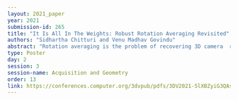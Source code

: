 ```yaml
---
layout: 2021_paper
year: 2021
submission-id: 265
title: "It Is All In The Weights: Robust Rotation Averaging Revisited"
authors: "Sidhartha Chitturi and Venu Madhav Govindu"
abstract: "Rotation averaging is the problem of recovering 3D camera  rotations from a number of pairwise relative rotation estimates. The state-of-the-art method of [5] involves robust averaging in the Lie-algebra of 3D rotations using an  ` 1 2 loss function which is carried out using an iteratively reweighted least squares (IRLS) minimization. In this paper  we argue that the performance of IRLS-based rotation  averaging is intimately connected with two factors: a) the  nature of the robust loss function used; and b) the initialization.  We make two contributions. Firstly, we analyse  the pitfalls associated with the unbounded  weights in IRLS  minimization of `p(0 < p < 2) loss functions in the context  of rotation averaging. We elucidate the design choices and  modifications implicit to the state-of-the-art method of [5]  that overcomes these problems. Secondly, we argue that the  ` 1  2  -based IRLS method is inflexible in adapting to  the specific noise characteristics of individual datasets, leading to  poorer performance. We remedy this limitation by means of  a Geman-McClure loss function embedded in a graduated  optimization framework. We present results on a number of  large-scale real-world datasets to demonstrate that our proposed  method outperforms state-of-the-art methods in terms  of both efficiency and accuracy."
type: Poster
day: 2
session: 3
session-name: Acquisition and Geometry
order: 13
link: https://conferences.computer.org/3dvpub/pdfs/3DV2021-5lXBZyiG3QAsRBKXHIjqU8/268800b134/268800b134.pdf
---
```

